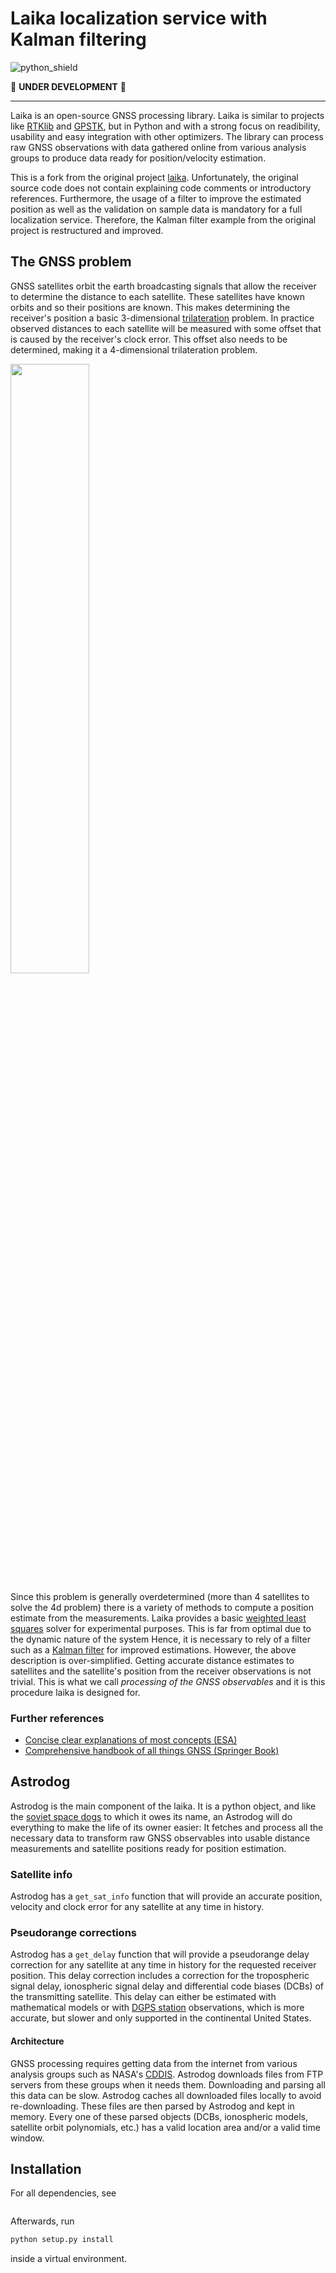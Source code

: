 # Laika localization service with Kalman filtering


![python_shield](https://img.shields.io/badge/Python-3.8.2-yellow)


:hammer: **UNDER DEVELOPMENT** :wrench:


---


Laika is an open-source GNSS processing library.
Laika is similar to projects like [RTKlib](https://github.com/tomojitakasu/RTKLIB) and [GPSTK](https://github.com/SGL-UT/GPSTk),
but in Python and with a strong focus on readibility, usability and easy integration with other optimizers.
The library can process raw GNSS observations with data gathered online from various analysis groups to produce data ready for position/velocity estimation.

This is a fork from the original project [laika](https://github.com/commaai/laika).
Unfortunately, the original source code does not contain explaining code comments or introductory references.
Furthermore, the usage of a filter to improve the estimated position as well as the validation on sample data is mandatory for a full localization service.
Therefore, the Kalman filter example from the original project is restructured and improved.

## The GNSS problem
GNSS satellites orbit the earth broadcasting signals that allow the receiver to determine the distance to each satellite.
These satellites have known orbits and so their positions are known.
This makes determining the receiver's position a basic 3-dimensional [trilateration](https://en.wikipedia.org/wiki/Trilateration) problem.
In practice observed distances to each satellite will be measured with some offset that is caused by the receiver's clock error.
This offset also needs to be determined, making it a 4-dimensional trilateration problem.


<img src="https://upload.wikimedia.org/wikipedia/commons/thumb/c/c3/3spheres.svg/622px-3spheres.svg.png" width="50%">


Since this problem is generally overdetermined (more than 4 satellites to solve the 4d problem) there is a variety of methods to compute a position estimate from the measurements.
Laika provides a basic [weighted least squares](https://en.wikipedia.org/wiki/Weighted_least_squares) solver for experimental purposes.
This is far from optimal due to the dynamic nature of the system
Hence, it is necessary to rely of a filter such as a [Kalman filter](https://en.wikipedia.org/wiki/Kalman_filter) for improved estimations.
However, the above description is over-simplified.
Getting accurate distance estimates to satellites and the satellite's position from the receiver observations is not trivial.
This is what we call _processing of the GNSS observables_ and it is this procedure laika is designed for.

### Further references
- [Concise clear explanations of most concepts (ESA)](https://gssc.esa.int/navipedia/index.php/Main_Page)
- [Comprehensive handbook of all things GNSS (Springer Book)](https://www.springer.com/us/book/9783319429267)

## Astrodog
Astrodog is the main component of the laika.
It is a python object, and like the [soviet space dogs](https://en.wikipedia.org/wiki/Soviet_space_dogs) to which it owes its name,
an Astrodog will do everything to make the life of its owner easier:
It fetches and process all the necessary data to transform raw GNSS observables into usable distance measurements and satellite positions ready for position estimation.

### Satellite info
Astrodog has a `get_sat_info` function that will provide an accurate position, velocity and clock error for any satellite at any time in history. 

### Pseudorange corrections
Astrodog has a `get_delay` function that will provide a pseudorange delay correction for any satellite at any time in history for the requested receiver position.
This delay correction includes a correction for the tropospheric signal delay, ionospheric signal delay and differential code biases (DCBs) of the transmitting satellite.
This delay can either be estimated with mathematical models or with [DGPS station](https://www.ngs.noaa.gov/CORS/) observations,
which is more accurate, but slower and only supported in the continental United States.

#### Architecture
GNSS processing requires getting data from the internet from various analysis groups
such as NASA's [CDDIS](https://cddis.nasa.gov/Data_and_Derived_Products/GNSS/GNSS_data_and_product_archive.html).
Astrodog downloads files from FTP servers from these groups when it needs them. Downloading and parsing all this data can be slow.
Astrodog caches all downloaded files locally to avoid re-downloading.
These files are then parsed by Astrodog and kept in memory.
Every one of these parsed objects (DCBs, ionospheric models, satellite orbit polynomials, etc.) has a valid location area and/or a valid time window. 

## Installation
For all dependencies, see
```bash

```
Afterwards, run
```bash
python setup.py install
```
inside a virtual environment. 